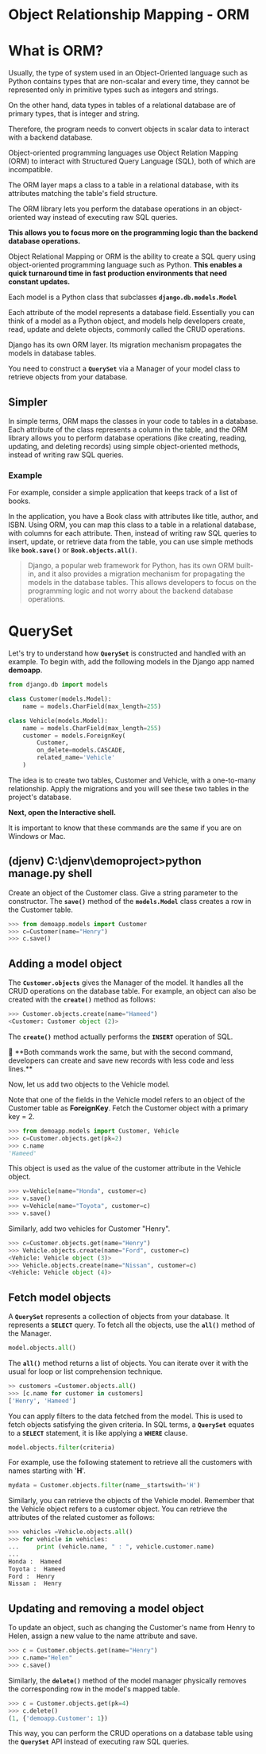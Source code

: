 # Object Relationship Mapping - ORM

# What is ORM?

Usually, the type of system used in an Object-Oriented language such as Python contains types that are non-scalar and every time, they cannot be represented only in primitive types such as integers and strings.

On the other hand, data types in tables of a relational database are of primary types, that is integer and string.

Therefore, the program needs to convert objects in scalar data to interact with a backend database.

Object-oriented programming languages use Object Relation Mapping (ORM) to interact with Structured Query Language (SQL), both of which are incompatible.

The ORM layer maps a class to a table in a relational database, with its attributes matching the table's field structure.

The ORM library lets you perform the database operations in an object-oriented way instead of executing raw SQL queries.

**This allows you to focus more on the programming logic than the backend database operations.**

Object Relational Mapping or ORM is the ability to create a SQL query using object-oriented programming language such as Python. **This enables a quick turnaround time in fast production environments that need constant updates.**

Each model is a Python class that subclasses **`django.db.models.Model`**

Each attribute of the model represents a database field. Essentially you can think of a model as a Python object, and models help developers create, read, update and delete objects, commonly called the CRUD operations.

Django has its own ORM layer. Its migration mechanism propagates the models in database tables.

You need to construct a **`QuerySet`** via a Manager of your model class to retrieve objects from your database.

## Simpler

In simple terms, ORM maps the classes in your code to tables in a database. Each attribute of the class represents a column in the table, and the ORM library allows you to perform database operations (like creating, reading, updating, and deleting records) using simple object-oriented methods, instead of writing raw SQL queries.

### Example

For example, consider a simple application that keeps track of a list of books. 

In the application, you have a Book class with attributes like title, author, and ISBN. Using ORM, you can map this class to a table in a relational database, with columns for each attribute. Then, instead of writing raw SQL queries to insert, update, or retrieve data from the table, you can use simple methods like **`book.save()`** or **`Book.objects.all()`**.

> Django, a popular web framework for Python, has its own ORM built-in, and it also provides a migration mechanism for propagating the models in the database tables. This allows developers to focus on the programming logic and not worry about the backend database operations.
> 

# QuerySet

Let's try to understand how **`QuerySet`** is constructed and handled with an example. To begin with, add the following models in the Django app named **demoapp**.

```python
from django.db import models  

class Customer(models.Model): 
    name = models.CharField(max_length=255) 

class Vehicle(models.Model): 
    name = models.CharField(max_length=255) 
    customer = models.ForeignKey( 
        Customer, 
        on_delete=models.CASCADE, 
        related_name='Vehicle' 
    )
```

The idea is to create two tables, Customer and Vehicle, with a one-to-many relationship. Apply the migrations and you will see these two tables in the project's database.

**Next, open the Interactive shell.**

It is important to know that these commands are the same if you are on Windows or Mac.

## ****(djenv) C:\djenv\demoproject>python manage.py shell****

Create an object of the Customer class. Give a string parameter to the constructor. The **`save()`** method of the **`models.Model`** class creates a row in the Customer table.

```python
>>> from demoapp.models import Customer 
>>> c=Customer(name="Henry") 
>>> c.save()
```

## ****Adding a model object****

The **`Customer.objects`** gives the Manager of the model. It handles all the CRUD operations on the database table. For example, an object can also be created with the **`create()`** method as follows:

```python
>>> Customer.objects.create(name="Hameed") 
<Customer: Customer object (2)>
```

The **`create()`** method actually performs the **`INSERT`** operation of SQL.

<aside>
🤔 **Both commands work the same, but with the second command, developers can create and save new records with less code and less lines.**

</aside>

Now, let us add two objects to the Vehicle model. 

Note that one of the fields in the Vehicle model refers to an object of the Customer table as **ForeignKey**. Fetch the Customer object with a primary key = 2.

```python
>>> from demoapp.models import Customer, Vehicle  
>>> c=Customer.objects.get(pk=2) 
>>> c.name 
'Hameed'
```

This object is used as the value of the customer attribute in the Vehicle object.

```python
>>> v=Vehicle(name="Honda", customer=c) 
>>> v.save() 
>>> v=Vehicle(name="Toyota", customer=c)   
>>> v.save()
```

Similarly, add two vehicles for Customer "Henry".

```python
>>> c=Customer.objects.get(name="Henry") 
>>> Vehicle.objects.create(name="Ford", customer=c) 
<Vehicle: Vehicle object (3)> 
>>> Vehicle.objects.create(name="Nissan", customer=c) 
<Vehicle: Vehicle object (4)>
```

## ****Fetch model objects****

A **`QuerySet`** represents a collection of objects from your database. It represents a **`SELECT`** query. To fetch all the objects, use the **`all()`** method of the Manager.

```python
model.objects.all()
```

The **`all()`** method returns a list of objects. You can iterate over it with the usual for loop or list comprehension technique.

```python
>> customers =Customer.objects.all()  
>>> [c.name for customer in customers] 
['Henry', 'Hameed']
```

You can apply filters to the data fetched from the model. This is used to fetch objects satisfying the given criteria. In SQL terms, a **`QuerySet`** equates to a **`SELECT`** statement, it is like applying a **`WHERE`** clause.

```python
model.objects.filter(criteria)
```

For example, use the following statement to retrieve all the customers with names starting with '**H**'.

```python
mydata = Customer.objects.filter(name__startswith='H')
```

Similarly, you can retrieve the objects of the Vehicle model. Remember that the Vehicle object refers to a customer object. You can retrieve the attributes of the related customer as follows:

```python
>>> vehicles =Vehicle.objects.all() 
>>> for vehicle in vehicles: 
...     print (vehicle.name, " : ", vehicle.customer.name) 
...  
Honda :  Hameed 
Toyota :  Hameed 
Ford :  Henry 
Nissan :  Henry
```

## ****Updating and removing a model object****

To update an object, such as changing the Customer's name from Henry to Helen, assign a new value to the name attribute and save.

```python
>>> c = Customer.objects.get(name="Henry") 
>>> c.name="Helen" 
>>> c.save()
```

Similarly, the **`delete()`** method of the model manager physically removes the corresponding row in the model's mapped table.

```python
>>> c = Customer.objects.get(pk=4) 
>>> c.delete() 
(1, {'demoapp.Customer': 1})
```

This way, you can perform the CRUD operations on a database table using the **`QuerySet`** API instead of executing raw SQL queries.